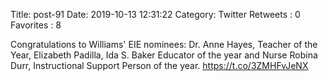 Title: post-91
Date: 2019-10-13 12:31:22
Category: Twitter
Retweets : 0
Favorites : 8

Congratulations to Williams' EIE nominees:  Dr. Anne Hayes, Teacher of the Year, Elizabeth Padilla, Ida S. Baker Educator of the year and Nurse Robina Durr, Instructional Support Person of the year. https://t.co/3ZMHFvJeNX